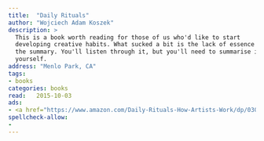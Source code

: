 ```yaml
---
title:  "Daily Rituals"
author: "Wojciech Adam Koszek"
description: >
  This is a book worth reading for those of us who'd like to start
  developing creative habits. What sucked a bit is the lack of essence --
  the summary. You'll listen through it, but you'll need to summarise it
  yourself.
address: "Menlo Park, CA"
tags:
- books
categories: books
read:	2015-10-03
ads:
- <a href="https://www.amazon.com/Daily-Rituals-How-Artists-Work/dp/0307273601/ref=as_li_ss_il?s=books&ie=UTF8&qid=1466060778&sr=1-1&keywords=Daily+Rituals&linkCode=li2&tag=wkoszek08-20&linkId=fab35f51c94488b8d43703bd2009cd92" target="_blank"><img border="0" src="//ws-na.amazon-adsystem.com/widgets/q?_encoding=UTF8&ASIN=0307273601&Format=_SL160_&ID=AsinImage&MarketPlace=US&ServiceVersion=20070822&WS=1&tag=wkoszek08-20" ></a><img src="//ir-na.amazon-adsystem.com/e/ir?t=wkoszek08-20&l=li2&o=1&a=0307273601" width="1" height="1" border="0" alt="" style="border:none !important; margin:0px !important;" />
spellcheck-allow:
- 
---
```


